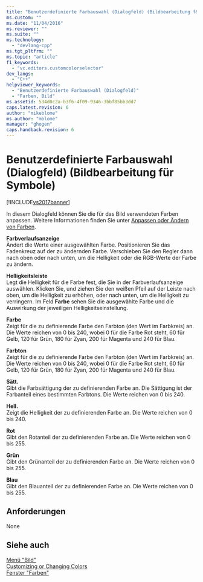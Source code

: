 ```yaml
---
title: "Benutzerdefinierte Farbauswahl (Dialogfeld) (Bildbearbeitung f&#252;r Symbole) | Microsoft Docs"
ms.custom: ""
ms.date: "11/04/2016"
ms.reviewer: ""
ms.suite: ""
ms.technology: 
  - "devlang-cpp"
ms.tgt_pltfrm: ""
ms.topic: "article"
f1_keywords: 
  - "vc.editors.customcolorselector"
dev_langs: 
  - "C++"
helpviewer_keywords: 
  - "Benutzerdefinierte Farbauswahl (Dialogfeld)"
  - "Farben, Bild"
ms.assetid: 534d0c2a-b3f6-4f09-9346-3bbf85bb3dd7
caps.latest.revision: 6
author: "mikeblome"
ms.author: "mblome"
manager: "ghogen"
caps.handback.revision: 6
---
```

# Benutzerdefinierte Farbauswahl (Dialogfeld) (Bildbearbeitung f&#252;r Symbole)
[!INCLUDE[vs2017banner](../assembler/inline/includes/vs2017banner.md)]

In diesem Dialogfeld können Sie die für das Bild verwendeten Farben anpassen.  Weitere Informationen finden Sie unter [Anpassen oder Ändern von Farben](../windows/customizing-or-changing-colors-image-editor-for-icons.md).  
  
 **Farbverlaufsanzeige**  
 Ändert die Werte einer ausgewählten Farbe.  Positionieren Sie das Fadenkreuz auf der zu ändernden Farbe.  Verschieben Sie den Regler dann nach oben oder nach unten, um die Helligkeit oder die RGB\-Werte der Farbe zu ändern.  
  
 **Helligkeitsleiste**  
 Legt die Helligkeit für die Farbe fest, die Sie in der Farbverlaufsanzeige auswählen.  Klicken Sie, und ziehen Sie den weißen Pfeil auf der Leiste nach oben, um die Helligkeit zu erhöhen, oder nach unten, um die Helligkeit zu verringern.  Im Feld **Farbe** sehen Sie die ausgewählte Farbe und die Auswirkung der jeweiligen Helligkeitseinstellung.  
  
 **Farbe**  
 Zeigt für die zu definierende Farbe den Farbton \(den Wert im Farbkreis\) an.  Die Werte reichen von 0 bis 240, wobei 0 für die Farbe Rot steht, 60 für Gelb, 120 für Grün, 180 für Zyan, 200 für Magenta und 240 für Blau.  
  
 **Farbton**  
 Zeigt für die zu definierende Farbe den Farbton \(den Wert im Farbkreis\) an.  Die Werte reichen von 0 bis 240, wobei 0 für die Farbe Rot steht, 60 für Gelb, 120 für Grün, 180 für Zyan, 200 für Magenta und 240 für Blau.  
  
 **Sätt.**  
 Gibt die Farbsättigung der zu definierenden Farbe an.  Die Sättigung ist der Farbanteil eines bestimmten Farbtons.  Die Werte reichen von 0 bis 240.  
  
 **Hell.**  
 Zeigt die Helligkeit der zu definierenden Farbe an.  Die Werte reichen von 0 bis 240.  
  
 **Rot**  
 Gibt den Rotanteil der zu definierenden Farbe an.  Die Werte reichen von 0 bis 255.  
  
 **Grün**  
 Gibt den Grünanteil der zu definierenden Farbe an.  Die Werte reichen von 0 bis 255.  
  
 **Blau**  
 Gibt den Blauanteil der zu definierenden Farbe an.  Die Werte reichen von 0 bis 255.  
  
## Anforderungen  
 None  
  
## Siehe auch  
 [Menü "Bild"](../mfc/image-menu-image-editor-for-icons.md)   
 [Customizing or Changing Colors](../windows/customizing-or-changing-colors-image-editor-for-icons.md)   
 [Fenster "Farben"](../windows/colors-window-image-editor-for-icons.md)
